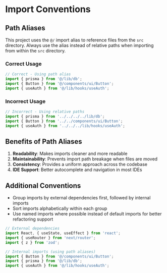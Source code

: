 # Import Conventions

## Path Aliases

This project uses the `@/` import alias to reference files from the `src` directory. Always use the alias instead of relative paths when importing from within the `src` directory.

### Correct Usage

```typescript
// Correct - Using path alias
import { prisma } from '@/lib/db';
import { Button } from '@/components/ui/Button';
import { useAuth } from '@/lib/hooks/useAuth';
```

### Incorrect Usage

```typescript
// Incorrect - Using relative paths
import { prisma } from '../../../../lib/db';
import { Button } from '../../components/ui/Button';
import { useAuth } from '../../../lib/hooks/useAuth';
```

## Benefits of Path Aliases

1. **Readability**: Makes imports cleaner and more readable
2. **Maintainability**: Prevents import path breakage when files are moved
3. **Consistency**: Provides a uniform approach across the codebase
4. **IDE Support**: Better autocomplete and navigation in most IDEs

## Additional Conventions

- Group imports by external dependencies first, followed by internal imports
- Sort imports alphabetically within each group
- Use named imports where possible instead of default imports for better refactoring support

```typescript
// External dependencies
import React, { useState, useEffect } from 'react';
import { useRouter } from 'next/router';
import { z } from 'zod';

// Internal imports (using path aliases)
import { Button } from '@/components/ui/Button';
import { prisma } from '@/lib/db';
import { useAuth } from '@/lib/hooks/useAuth';
```
